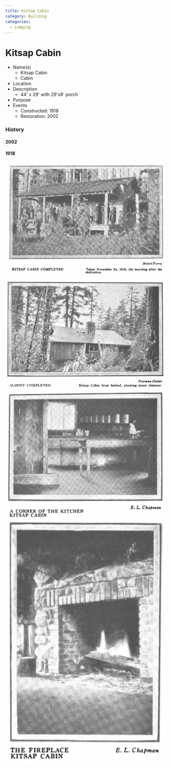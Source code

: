 ```yaml
---
title: Kitsap Cabin
category: Building
categories:
  - Lodging
---
```

# Kitsap Cabin

- Name(s)
  + Kitsap Cabin
  + Cabin
- Location
- Description
  + 44' x 29' with 29'x8' porch
- Purpose
- Events
    - Constructed: 1918
    - Restoration: 2002

### History

#### 2002


#### 1918

<img src="1918-kitsap-cabin.png">

<img src="1918-kitsap-cabin-back.png">

<img src="1918-kitsap-cabin-kitchen-corner.png">

<img src="1918-kitsap-cabin-fireplace.png">
